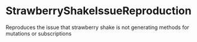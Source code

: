 # StrawberryShakeIssueReproduction
Reproduces the issue that strawberry shake is not generating methods for mutations or subscriptions
